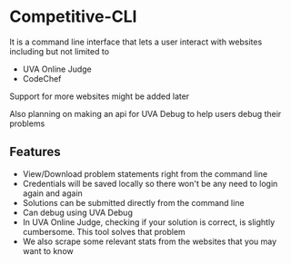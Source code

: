 # Competitive-CLI

It is a command line interface that lets a user interact with websites including but not limited to

- UVA Online Judge
- CodeChef

Support for more websites might be added later

Also planning on making an api for UVA Debug to help users debug their problems

## Features

- View/Download problem statements right from the command line
- Credentials will be saved locally so there won't be any need to login again and again
- Solutions can be submitted directly from the command line
- Can debug using UVA Debug
- In UVA Online Judge, checking if your solution is correct, is slightly cumbersome. This tool solves that problem
- We also scrape some relevant stats from the websites that you may want to know
